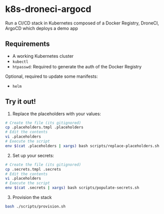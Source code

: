 # k8s-droneci-argocd
Run a CI/CD stack in Kubernetes composed of a Docker Registry, DroneCI, ArgoCD which deploys a demo app

## Requirements

- A working Kubernetes cluster
- `kubectl`
- `htpasswd`: Required to generate the auth of the Docker Registry

Optional, required to update some manifests:
- `helm`

## Try it out!

1. Replace the placeholders with your values:

```bash
# Create the file (its gitignored)
cp .placeholders.tmpl .placeholders
# Edit the contents
vi .placeholders
# Execute the script
env $(cat .placeholders | xargs) bash scripts/replace-placeholders.sh
```

2. Set up your secrets:

```bash
# Create the file (its gitignored)
cp .secrets.tmpl .secrets
# Edit the contents
vi .placeholders
# Execute the script
env $(cat .secrets | xargs) bash scripts/populate-secrets.sh
```

3. Provision the stack

```bash
bash ./scripts/provision.sh
```